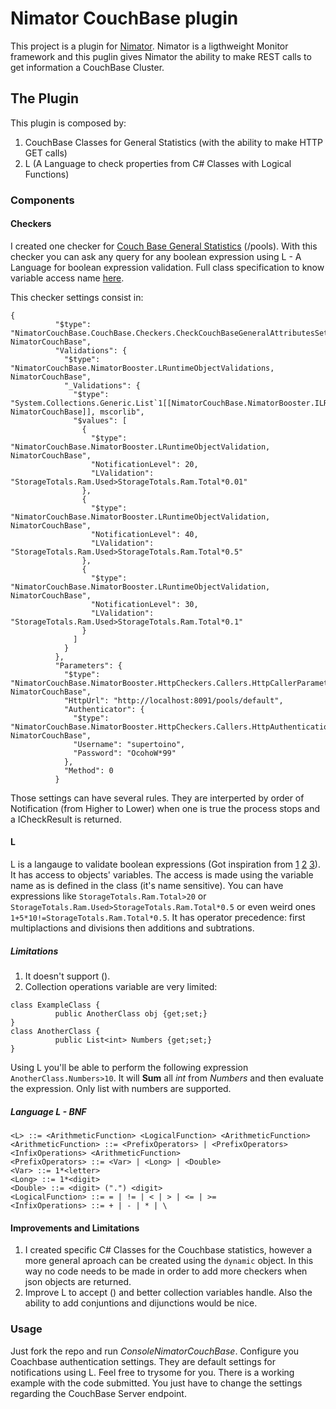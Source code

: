 # Nimator CouchBase plugin

This project is a plugin for [Nimator](https://github.com/omniaretail/nimator). Nimator is a ligthweight Monitor framework and this puglin gives Nimator the ability to make REST calls to get information a CouchBase Cluster.

## The Plugin

This plugin is composed by:

1. CouchBase Classes for General  Statistics (with the ability to make HTTP GET calls)
2. L (A Language to check properties from C# Classes with Logical Functions)

### Components
#### Checkers
I created one checker for [Couch Base General Statistics](https://developer.couchbase.com/documentation/server/current/rest-api/rest-endpoints-all.html) (/pools). With this checker you can ask any query for any boolean expression using L - A Language for boolean expression validation. Full class specification to know variable access name [here](https://github.com/supertoino/NimatorCouchBase/blob/master/NimatorCouchBase/CouchBase/Statistics/Default/CouchBaseDefaultStats.cs).

This checker settings consist in:
```
{
          "$type": "NimatorCouchBase.CouchBase.Checkers.CheckCouchBaseGeneralAttributesSettings, NimatorCouchBase",
          "Validations": {
            "$type": "NimatorCouchBase.NimatorBooster.LRuntimeObjectValidations, NimatorCouchBase",
            "_Validations": {
              "$type": "System.Collections.Generic.List`1[[NimatorCouchBase.NimatorBooster.ILRuntimeObjectValidation, NimatorCouchBase]], mscorlib",
              "$values": [
                {
                  "$type": "NimatorCouchBase.NimatorBooster.LRuntimeObjectValidation, NimatorCouchBase",
                  "NotificationLevel": 20,
                  "LValidation": "StorageTotals.Ram.Used>StorageTotals.Ram.Total*0.01"
                },
                {
                  "$type": "NimatorCouchBase.NimatorBooster.LRuntimeObjectValidation, NimatorCouchBase",
                  "NotificationLevel": 40,
                  "LValidation": "StorageTotals.Ram.Used>StorageTotals.Ram.Total*0.5"
                },
                {
                  "$type": "NimatorCouchBase.NimatorBooster.LRuntimeObjectValidation, NimatorCouchBase",
                  "NotificationLevel": 30,
                  "LValidation": "StorageTotals.Ram.Used>StorageTotals.Ram.Total*0.1"
                }
              ]
            }            
          },
          "Parameters": {
            "$type": "NimatorCouchBase.NimatorBooster.HttpCheckers.Callers.HttpCallerParameters, NimatorCouchBase",
            "HttpUrl": "http://localhost:8091/pools/default",
            "Authenticator": {
              "$type": "NimatorCouchBase.NimatorBooster.HttpCheckers.Callers.HttpAuthenticationSettings, NimatorCouchBase",
              "Username": "supertoino",
              "Password": "OcohoW*99"
            },
            "Method": 0
          }
```
Those settings can have several rules. They are interperted by order of Notification (from Higher to Lower) when one is true the process stops and a ICheckResult is returned.
#### L
L is a langauge to validate boolean expressions (Got inspiration from [1](http://jack-vanlightly.com/blog/2016/2/3/how-to-create-a-query-language-dsl) [2](http://journal.stuffwithstuff.com/2011/03/19/pratt-parsers-expression-parsing-made-easy/) [3](http://www.cristiandima.com/top-down-operator-precedence-parsing-in-go/)). It has access to objects' variables. The access is made using the variable name as is defined in the class (it's name sensitive). You can have expressions like ```StorageTotals.Ram.Total>20``` or ```StorageTotals.Ram.Used>StorageTotals.Ram.Total*0.5``` or even weird ones ```1+5*10!=StorageTotals.Ram.Total*0.5```. It has operator precedence: first multiplactions and divisions then additions and subtrations.
##### Limitations
1. It doesn't support (). 
2. Collection operations variable are very limited:
``` 
class ExampleClass {
          public AnotherClass obj {get;set;}
}
class AnotherClass {
          public List<int> Numbers {get;set;}
}
```
Using L you'll be able to perform the following expression ```AnotherClass.Numbers>10```. It will __Sum__ all _int_ from _Numbers_ and then evaluate the expression. Only list with numbers are supported.  
##### Language L - BNF 
```
<L> ::= <ArithmeticFunction> <LogicalFunction> <ArithmeticFunction>
<ArithmeticFunction> ::= <PrefixOperators> | <PrefixOperators> <InfixOperations> <ArithmeticFunction>
<PrefixOperators> ::= <Var> | <Long> | <Double>						
<Var> ::= 1*<letter>
<Long> ::= 1*<digit>
<Double> ::= <digit> (".") <digit>
<LogicalFunction> ::= = | != | < | > | <= | >=
<InfixOperations> ::= + | - | * | \
```
#### Improvements and Limitations
1. I created specific C# Classes for the Couchbase statistics, however a more general aproach can be created using the ```dynamic``` object. In this way no code needs to be made in order to add more checkers when json objects are returned.
2. Improve L to accept () and better collection variables handle. Also the ability to add conjuntions and dijunctions would be nice.

### Usage
Just fork the repo and run _ConsoleNimatorCouchBase_. Configure you Coachbase authentication settings. They are default settings for notifications using L. Feel free to trysome for you. There is a working example with the code submitted. You just have to change the settings regarding the CouchBase Server endpoint.

